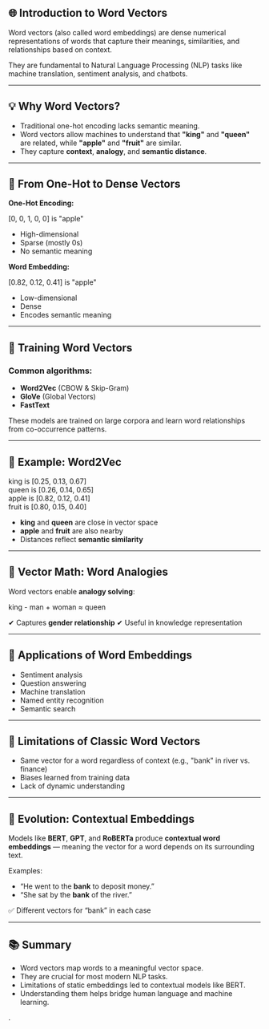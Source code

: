 

## 🌐 Introduction to Word Vectors

Word vectors (also called word embeddings) are dense numerical representations of words that capture their meanings, similarities, and relationships based on context.

They are fundamental to Natural Language Processing (NLP) tasks like machine translation, sentiment analysis, and chatbots.

---

## 💡 Why Word Vectors?

* Traditional one-hot encoding lacks semantic meaning.
* Word vectors allow machines to understand that **"king"** and **"queen"** are related, while **"apple"** and **"fruit"** are similar.
* They capture **context**, **analogy**, and **semantic distance**.

---

## 🔢 From One-Hot to Dense Vectors

**One-Hot Encoding:**


[0, 0, 1, 0, 0]  is  "apple"


* High-dimensional
* Sparse (mostly 0s)
* No semantic meaning

**Word Embedding:**


[0.82, 0.12, 0.41]  is  "apple"


* Low-dimensional
* Dense
* Encodes semantic meaning

---

## 🧠 Training Word Vectors

### Common algorithms:

* **Word2Vec** (CBOW & Skip-Gram)
* **GloVe** (Global Vectors)
* **FastText**

These models are trained on large corpora and learn word relationships from co-occurrence patterns.

---

## 🧩 Example: Word2Vec


king   is  [0.25, 0.13, 0.67]  
queen  is  [0.26, 0.14, 0.65]  
apple  is  [0.82, 0.12, 0.41]  
fruit  is  [0.80, 0.15, 0.40]


* **king** and **queen** are close in vector space
* **apple** and **fruit** are also nearby
* Distances reflect **semantic similarity**

---

## 🧮 Vector Math: Word Analogies

Word vectors enable **analogy solving**:


king - man + woman ≈ queen


✔ Captures **gender relationship**
✔ Useful in knowledge representation

---

## 🎯 Applications of Word Embeddings

* Sentiment analysis
* Question answering
* Machine translation
* Named entity recognition
* Semantic search

---

## 🚫 Limitations of Classic Word Vectors

* Same vector for a word regardless of context
  (e.g., "bank" in river vs. finance)
* Biases learned from training data
* Lack of dynamic understanding

---

## 🧬 Evolution: Contextual Embeddings

Models like **BERT**, **GPT**, and **RoBERTa** produce **contextual word embeddings** — meaning the vector for a word depends on its surrounding text.

Examples:

* “He went to the **bank** to deposit money.”
* “She sat by the **bank** of the river.”

✅ Different vectors for “bank” in each case

---

## 📚 Summary

* Word vectors map words to a meaningful vector space.
* They are crucial for most modern NLP tasks.
* Limitations of static embeddings led to contextual models like BERT.
* Understanding them helps bridge human language and machine learning.

 .
